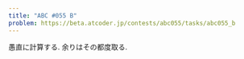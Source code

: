 ```yaml
---
title: "ABC #055 B"
problem: https://beta.atcoder.jp/contests/abc055/tasks/abc055_b
---
```

愚直に計算する. 余りはその都度取る.

